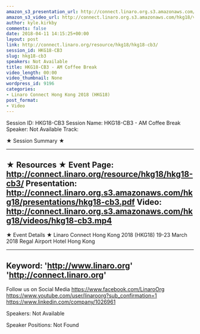 ```yaml
---
amazon_s3_presentation_url: http://connect.linaro.org.s3.amazonaws.com/hkg18/presentations/hkg18-cb3.pdf
amazon_s3_video_url: http://connect.linaro.org.s3.amazonaws.com/hkg18/videos/hkg18-cb3.mp4
author: kyle.kirkby
comments: false
date: 2018-04-11 14:15:25+00:00
layout: post
link: http://connect.linaro.org/resource/hkg18/hkg18-cb3/
session_id: HKG18-CB3
slug: hkg18-cb3
speakers: Not Available
title: HKG18-CB3 - AM Coffee Break
video_length: 00:00
video_thumbnail: None
wordpress_id: 9196
categories:
- Linaro Connect Hong Kong 2018 (HKG18)
post_format:
- Video
---
```


Session ID: HKG18-CB3
Session Name: HKG18-CB3 - AM Coffee Break
Speaker: Not Available
Track: 


★ Session Summary ★

---------------------------------------------------
★ Resources ★
Event Page: http://connect.linaro.org/resource/hkg18/hkg18-cb3/
Presentation: http://connect.linaro.org.s3.amazonaws.com/hkg18/presentations/hkg18-cb3.pdf
Video: http://connect.linaro.org.s3.amazonaws.com/hkg18/videos/hkg18-cb3.mp4
 ---------------------------------------------------
★ Event Details ★
Linaro Connect Hong Kong 2018 (HKG18)
19-23 March 2018 
Regal Airport Hotel Hong Kong

---------------------------------------------------
Keyword: 
'http://www.linaro.org'
'http://connect.linaro.org'
---------------------------------------------------
Follow us on Social Media
https://www.facebook.com/LinaroOrg
https://www.youtube.com/user/linaroorg?sub_confirmation=1
https://www.linkedin.com/company/1026961

Speakers: Not Available

Speaker Positions: Not Found


